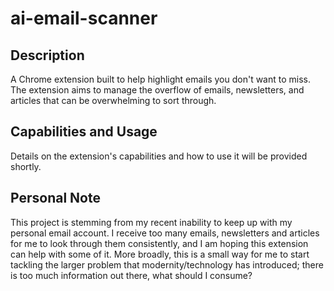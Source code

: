 # ai-email-scanner

## Description
A Chrome extension built to help highlight emails you don't want to miss. The extension aims to manage the overflow of emails, newsletters, and articles that can be overwhelming to sort through. 

## Capabilities and Usage
Details on the extension's capabilities and how to use it will be provided shortly.

## Personal Note
This project is stemming from my recent inability to keep up with my personal email account. I receive too many emails, newsletters and articles for me to look through them consistently, and I am hoping this extension can help with some of it. More broadly, this is a small way for me to start tackling the larger problem that modernity/technology has introduced; there is too much information out there, what should I consume?